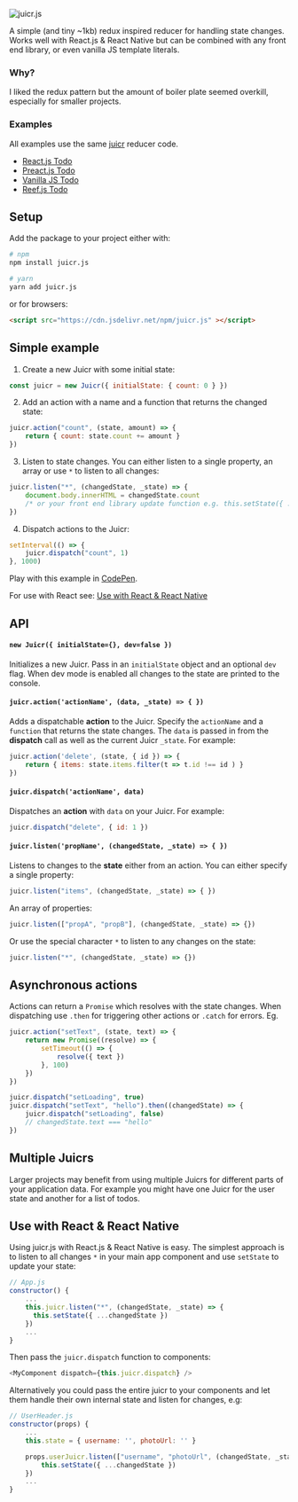 ![juicr.js](https://i.imgur.com/9GUDkeH.png?1)

A simple (and tiny ~1kb) redux inspired reducer for handling state changes. Works well with React.js & React Native but can be combined with any front end library, or even vanilla JS template literals.

### Why?
I liked the redux pattern but the amount of boiler plate seemed overkill, especially for smaller projects.

### Examples
All examples use the same [juicr](https://github.com/alexfoxy/juicr.js/blob/master/codepen_ext/todoJuicr.js) reducer code.

- [React.js Todo](https://codepen.io/alexfoxy/pen/eowpdb)
- [Preact.js Todo](https://codepen.io/alexfoxy/pen/Pgrgja)
- [Vanilla JS Todo](https://codepen.io/alexfoxy/pen/wZLWpp)
- [Reef.js Todo](https://codepen.io/alexfoxy/pen/vMqNbZ)

## Setup
Add the package to your project either with:
```bash
# npm
npm install juicr.js

# yarn
yarn add juicr.js
```

or for browsers:
```html
<script src="https://cdn.jsdelivr.net/npm/juicr.js" ></script>
```

## Simple example
1) Create a new Juicr with some initial state:
```javascript
const juicr = new Juicr({ initialState: { count: 0 } })
```
2) Add an action with a name and a function that returns the changed state:
```javascript
juicr.action("count", (state, amount) => {
	return { count: state.count += amount }
})
```
3) Listen to state changes. You can either listen to a single property, an array or use `*` to listen to all changes:
```javascript
juicr.listen("*", (changedState, _state) => {
	document.body.innerHTML = changedState.count
	/* or your front end library update function e.g. this.setState({ ...changedState }) */
})
```
4) Dispatch actions to the Juicr:
```javascript
setInterval(() => {
	juicr.dispatch("count", 1)
}, 1000)
```
Play with this example in [CodePen](https://codepen.io/alexfoxy/pen/gyNaYw).

For use with React see: [Use with React & React Native](https://github.com/alexfoxy/juicr.js#use-with-react--react-native)

## API
#### `new Juicr({ initialState={}, dev=false })`
Initializes a new Juicr. Pass in an `initialState` object and an optional `dev` flag. When dev mode is enabled all changes to the state are printed to the console.


#### `juicr.action('actionName', (data, _state) => { })`
Adds a dispatchable **action** to the Juicr. Specify the `actionName` and a `function` that returns the state changes. The `data` is passed in from the **dispatch** call as well as the current Juicr `_state`. For example:
```javascript
juicr.action('delete', (state, { id }) => {
	return { items: state.items.filter(t => t.id !== id ) }
})
```


#### `juicr.dispatch('actionName', data)`
Dispatches an **action** with `data` on your Juicr. For example:
```javascript
juicr.dispatch("delete", { id: 1 })
```


#### `juicr.listen('propName', (changedState, _state) => { })`
Listens to changes to the **state** either from an action. You can either specify a single property:
```javascript
juicr.listen("items", (changedState, _state) => { })
```
An array of properties:
```javascript
juicr.listen(["propA", "propB"], (changedState, _state) => {})
```
Or use the special character `*` to listen to any changes on the state:
```javascript
juicr.listen("*", (changedState, _state) => {})
```


## Asynchronous actions
Actions can return a `Promise` which resolves with the state changes. When dispatching use `.then` for triggering other actions or `.catch` for errors. Eg.

```javascript
juicr.action("setText", (state, text) => {
	return new Promise((resolve) => {
		setTimeout(() => {
			resolve({ text })
		}, 100)
	})
})

juicr.dispatch("setLoading", true)
juicr.dispatch("setText", "hello").then((changedState) => {
	juicr.dispatch("setLoading", false)
	// changedState.text === "hello"
})
 ```

## Multiple Juicrs
Larger projects may benefit from using multiple Juicrs for different parts of your application data. For example you might have one Juicr for the user state and another for a list of todos.

## Use with React & React Native
Using juicr.js with React.js & React Native is easy. The simplest approach is to listen to all changes `*`  in your main app component and use `setState` to update your state:
```javascript
// App.js
constructor() {
	...
    this.juicr.listen("*", (changedState, _state) => {
      this.setState({ ...changedState })
    })
    ...
}
 ```
Then pass the `juicr.dispatch` function to components:
```javascript
<MyComponent dispatch={this.juicr.dispatch} />
```
Alternatively you could pass the entire juicr to your components and let them handle their own internal state and listen for changes, e.g:
```javascript
// UserHeader.js
constructor(props) {
	...
	this.state = { username: '', photoUrl: '' }

	props.userJuicr.listen(["username", "photoUrl", (changedState, _state) => {
		this.setState({ ...changedState })
	})
	...
}
 ```
